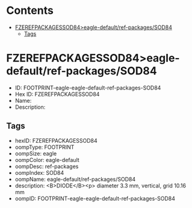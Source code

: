 



Contents
========

* [FZEREFPACKAGESSOD84>eagle-default/ref-packages/SOD84](#fzerefpackagessod84eagle-defaultref-packagessod84)
	* [Tags](#tags)

# FZEREFPACKAGESSOD84>eagle-default/ref-packages/SOD84

- ID: FOOTPRINT-eagle-eagle-default-ref-packages-SOD84
- Hex ID: FZEREFPACKAGESSOD84
- Name: 
- Description: 

## Tags

- hexID: FZEREFPACKAGESSOD84
- oompType: FOOTPRINT
- oompSize: eagle
- oompColor: eagle-default
- oompDesc: ref-packages
- oompIndex: SOD84
- oompName: eagle-default/ref-packages/SOD84
- description: &lt;B&gt;DIODE&lt;/B&gt;&lt;p&gt;&#xD;
diameter 3.3 mm, vertical, grid 10.16 mm
- oompID: FOOTPRINT-eagle-eagle-default-ref-packages-SOD84
